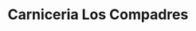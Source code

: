 ---
title: "Carniceria Los Compadres"
url: /mount-vernon/carniceria-los-compadres/
shop: Metzgerei
---